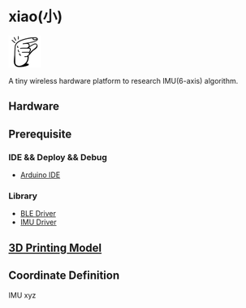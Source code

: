 # xiao(小)

![xiao](./docs/images/tiny.png)

A tiny wireless hardware platform to research IMU(6-axis) algorithm.

## Hardware


## Prerequisite
### IDE && Deploy && Debug
* [Arduino IDE](https://www.arduino.cc/en/software)
### Library
* [BLE Driver](https://github.com/arduino-libraries/ArduinoBLE)
* [IMU Driver](https://github.com/Seeed-Studio/Seeed_Arduino_LSM6DS3)


## [3D Printing Model](./model_3d/README.md)

## Coordinate Definition
IMU xyz